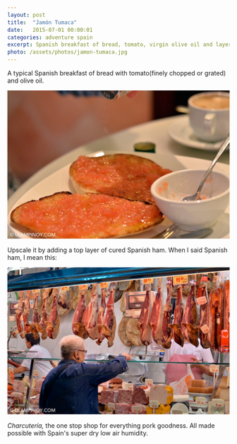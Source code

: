 ```yaml
---
layout: post
title:  "Jamón Tumaca"
date:   2015-07-01 00:00:01
categories: adventure spain
excerpt: Spanish breakfast of bread, tomato, virgin olive oil and layer of cured ham
photo: /assets/photos/jamon-tumaca.jpg
---
```


A typical Spanish breakfast of bread with tomato(finely chopped or grated) and olive oil.

<div class="pure-g">
    <div class="pure-u-1-1 pure-u-lg-1-1">
       <img class="pure-img" src="/assets/photos/tostada-tomate-01.jpg" alt="Pan tostada con tomate">
    </div>
</div>

Upscale it by adding a top layer of cured Spanish ham. When I said Spanish ham, I mean this:

<div class="pure-g">
    <div class="pure-u-1-1 pure-u-lg-1-1">
       <img class="pure-img" src="/assets/photos/charcuteria.jpg" alt="Charcutería, the awesome pork goodness shop">
    </div>
</div>

*Charcutería,* the one stop shop for everything pork goodness. All made possible with Spain's super dry low air humidity.

<i class="fa fa-heart"></i>
